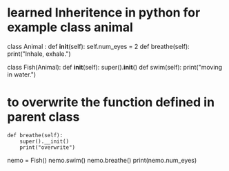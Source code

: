 # learned Inheritence in python for example class animal
class Animal :
    def __init__(self):
      self.num_eyes = 2
    def breathe(self):
        print("Inhale, exhale.")

class Fish(Animal):
    def __init__(self):
        super().__init__()
    def swim(self):
    print("moving in water.")


# to overwrite the function defined in parent class
    def breathe(self):
        super().__init()
        print("overwrite")
nemo = Fish()
nemo.swim()
nemo.breathe()
print(nemo.num_eyes)


